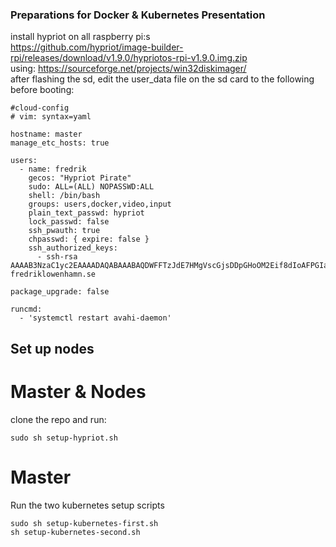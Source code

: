 ### Preparations for Docker & Kubernetes Presentation

install hypriot on all raspberry pi:s  
https://github.com/hypriot/image-builder-rpi/releases/download/v1.9.0/hypriotos-rpi-v1.9.0.img.zip  
using: https://sourceforge.net/projects/win32diskimager/  
after flashing the sd, edit the user_data file on the sd card to the following before booting:  
```
#cloud-config
# vim: syntax=yaml

hostname: master
manage_etc_hosts: true

users:
  - name: fredrik
    gecos: "Hypriot Pirate"
    sudo: ALL=(ALL) NOPASSWD:ALL
    shell: /bin/bash
    groups: users,docker,video,input
    plain_text_passwd: hypriot
    lock_passwd: false
    ssh_pwauth: true
    chpasswd: { expire: false }
    ssh_authorized_keys:
      - ssh-rsa AAAAB3NzaC1yc2EAAAADAQABAAABAQDWFFTzJdE7HMgVscGjsDDpGHoOM2Eif8dIoAFPGIa751OYwK079zTjnl3r6M/Cv5DBE0DrUn+CKoCkDX3ZHadDITemtDB6WyFtVsEDBHXoBPxGOP/VhjU9qSZqSV8WCCB0iCixW/TrBrqRTM5TDtrP44hYUI66VojmeUV3xc/ttyw34nPMLrlxVUx1XJVM63e5nJmSXbCisDYeXDqaDC4F7IvVtSoR0Ysr/sOxUtHgeZE4Q/DALOJN/q3PfGKdloxKlyqKBIHNADJXBgtRHTZZG1HZ3FMtb/EC1v2p7GmNetmrdPxI63jJLHa5g42guFZBUelFb6se1GASuNJUxyPB fredriklowenhamn.se

package_upgrade: false

runcmd:
  - 'systemctl restart avahi-daemon'
```

## Set up nodes
# Master & Nodes
clone the repo and run:
```
sudo sh setup-hypriot.sh
```

# Master
Run the two kubernetes setup scripts
```
sudo sh setup-kubernetes-first.sh
sh setup-kubernetes-second.sh
```